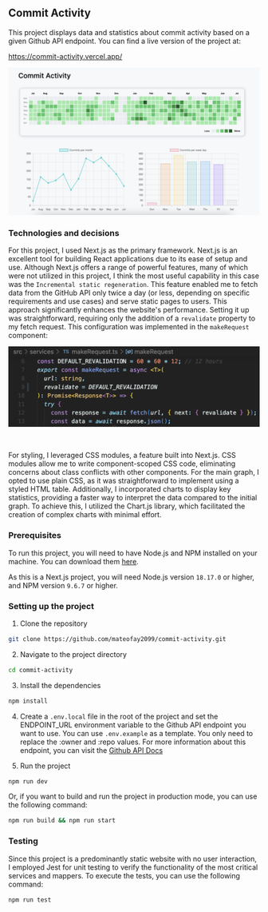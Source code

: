 ## Commit Activity

This project displays data and statistics about commit activity based on a given Github API endpoint.
You can find a live version of the project at:

https://commit-activity.vercel.app/

![App Image](./public/docs/appImage.png)

### Technologies and decisions

For this project, I used Next.js as the primary framework. Next.js is an excellent tool for building React applications due to its ease of setup and use. Although Next.js offers a range of powerful features, many of which were not utilized in this project, I think the most useful capability in this case was the `Incremental static regeneration`. This feature enabled me to fetch data from the GitHub API only twice a day (or less, depending on specific requirements and use cases) and serve static pages to users. This approach significantly enhances the website's performance. Setting it up was straightforward, requiring only the addition of a `revalidate` property to my fetch request. This configuration was implemented in the `makeRequest` component:

![Revalidation code](./public/docs/revalidationCode.png)

<br>

For styling, I leveraged CSS modules, a feature built into Next.js. CSS modules allow me to write component-scoped CSS code, eliminating concerns about class conflicts with other components. For the main graph, I opted to use plain CSS, as it was straightforward to implement using a styled HTML table. Additionally, I incorporated charts to display key statistics, providing a faster way to interpret the data compared to the initial graph. To achieve this, I utilized the Chart.js library, which facilitated the creation of complex charts with minimal effort.

### Prerequisites

To run this project, you will need to have Node.js and NPM installed on your machine. You can download them [here](https://nodejs.org/en/download/).

As this is a Next.js project, you will need Node.js version `18.17.0` or higher, and NPM version `9.6.7` or higher.

### Setting up the project

1. Clone the repository

```bash
git clone https://github.com/mateofay2099/commit-activity.git
```

2. Navigate to the project directory

```bash
cd commit-activity
```

3. Install the dependencies

```bash
npm install
```

4. Create a `.env.local` file in the root of the project and set the ENDPOINT_URL environment variable to the Github API endpoint you want to use. You can use `.env.example` as a template. You only need to replace the :owner and :repo values. For more information about this endpoint, you can visit the [Github API Docs](https://docs.github.com/en/rest/metrics/statistics?apiVersion=2022-11-28#get-the-last-year-of-commit-activity)

5. Run the project

```bash
npm run dev
```

Or, if you want to build and run the project in production mode, you can use the following command:

```bash
npm run build && npm run start
```

### Testing

Since this project is a predominantly static website with no user interaction, I employed Jest for unit testing to verify the functionality of the most critical services and mappers. To execute the tests, you can use the following command:

```bash
npm run test
```
